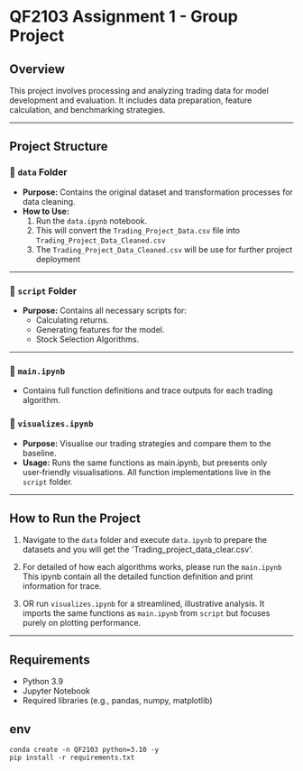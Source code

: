# QF2103 Assignment 1 - Group Project

## Overview
This project involves processing and analyzing trading data for model development and evaluation. It includes data preparation, feature calculation, and benchmarking strategies.

---

## Project Structure

### 📁 `data` Folder
- **Purpose:** Contains the original dataset and transformation processes for data cleaning.
- **How to Use:**  
  1. Run the `data.ipynb` notebook.  
  2. This will convert the `Trading_Project_Data.csv` file into `Trading_Project_Data_Cleaned.csv`
  3. The `Trading_Project_Data_Cleaned.csv` will be use for further project deployment

---

### 📁 `script` Folder
- **Purpose:** Contains all necessary scripts for:
  - Calculating returns.
  - Generating features for the model.
  - Stock Selection Algorithms.

---
### 📄 `main.ipynb`
- Contains full function definitions and trace outputs for each trading algorithm.

### 📄 `visualizes.ipynb`
- **Purpose:** Visualise our trading strategies and compare them to the baseline.
- **Usage:** Runs the same functions as main.ipynb, but presents only user‑friendly visualisations. All function implementations live in the `script` folder.

---

## How to Run the Project
1. Navigate to the `data` folder and execute `data.ipynb` to prepare the datasets and you will get the 'Trading_project_data_clear.csv'.

2. For detailed of how each algorithms works, please run the `main.ipynb` This ipynb contain all the detailed function definition and print information for trace.

3. OR run `visualizes.ipynb` for a streamlined, illustrative analysis. It imports the same functions as `main.ipynb` from `script` but focuses purely on plotting performance.

---

## Requirements
- Python 3.9 
- Jupyter Notebook
- Required libraries (e.g., pandas, numpy, matplotlib)

## env

```
conda create -n QF2103 python=3.10 -y
pip install -r requirements.txt
```
